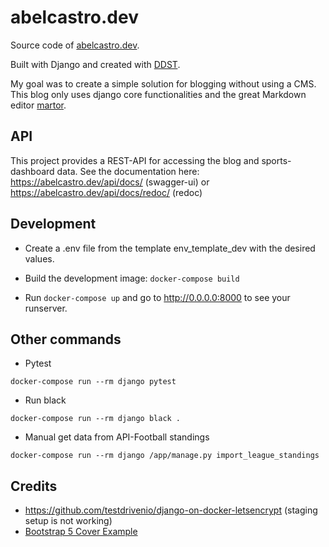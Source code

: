 # abelcastro.dev

Source code of [abelcastro.dev](https://abelcastro.dev).

Built with Django and created with [DDST](https://github.com/abel-castro/ddst).

My goal was to create a simple solution for blogging without using a CMS.
This blog only uses django core functionalities and the great Markdown editor
[martor](https://github.com/agusmakmun/django-markdown-editor).

## API

This project provides a REST-API for accessing the blog and sports-dashboard data.
See the documentation here: https://abelcastro.dev/api/docs/ (swagger-ui) or https://abelcastro.dev/api/docs/redoc/ (redoc)

## Development

- Create a .env file from the template env_template_dev with the desired values.

- Build the development image: `docker-compose build `

- Run `docker-compose up` and go to http://0.0.0.0:8000
  to see your runserver.

## Other commands

- Pytest

```
docker-compose run --rm django pytest
```

- Run black

```
docker-compose run --rm django black .
```

- Manual get data from API-Football standings

```
docker-compose run --rm django /app/manage.py import_league_standings
```

## Credits

- https://github.com/testdrivenio/django-on-docker-letsencrypt (staging setup
  is not working)
- [Bootstrap 5 Cover Example](https://getbootstrap.com/docs/5.0/examples/cover/)
